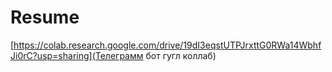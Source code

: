 # Resume

[https://colab.research.google.com/drive/19dI3eqstUTPJrxttG0RWa14WbhfJi0rC?usp=sharing](Телеграмм бот гугл коллаб)
